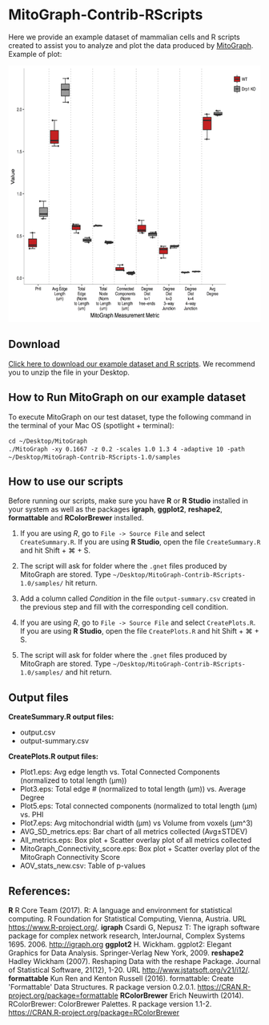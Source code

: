 # MitoGraph-Contrib-RScripts

Here we provide an example dataset of mammalian cells and R scripts created to assist you to analyze and plot the data produced by <a href="https://github.com/vianamp/MitoGraph">MitoGraph</a>. Example of plot:

<p align="center">
  <img src="doc/All_metrics.png" width="auto" height="512" title="All metrics">
</p>

## Download

<a href="https://github.com/Hill-Lab/MitoGraph-Contrib-RScripts/archive/v1.0.zip">Click here to download our example dataset and R scripts</a>. We recommend you to unzip the file in your Desktop.

## How to Run MitoGraph on our example dataset

To execute MitoGraph on our test dataset, type the following command in the terminal of your Mac OS (spotlight + terminal):

```
cd ~/Desktop/MitoGraph
./MitoGraph -xy 0.1667 -z 0.2 -scales 1.0 1.3 4 -adaptive 10 -path ~/Desktop/MitoGraph-Contrib-RScripts-1.0/samples
```

## How to use our scripts

Before running our scripts, make sure you have __R__ or __R Studio__ installed in your system as well as the packages __igraph__, __ggplot2__, __reshape2__, __formattable__ and __RColorBrewer__ installed.

1. If you are using _R_, go to `File -> Source File` and select `CreateSummary.R`. If you are using __R Studio__, open the file `CreateSummary.R` and hit Shift + ⌘ + S.

2. The script will ask for folder where the `.gnet` files produced by MitoGraph are stored. Type `~/Desktop/MitoGraph-Contrib-RScripts-1.0/samples/` hit return.

3. Add a column called _Condition_ in the file `output-summary.csv` created in the previous step and fill with the corresponding cell condition.

4. If you are using _R_, go to `File -> Source File` and select `CreatePlots.R`. If you are using __R Studio__, open the file `CreatePlots.R` and hit Shift + ⌘ + S.

5. The script will ask for folder where the `.gnet` files produced by MitoGraph are stored. Type `~/Desktop/MitoGraph-Contrib-RScripts-1.0/samples/` and hit return.

## Output files

__CreateSummary.R output files:__ 
* output.csv
* output-summary.csv

__CreatePlots.R output files:__
* Plot1.eps:
    Avg edge length vs. Total Connected Components (normalized to total length (µm))
* Plot3.eps: 
    Total edge # (normalized to total length (µm)) vs. Average Degree
* Plot5.eps: 
    Total connected components (normalized to total length (µm) vs. PHI
* Plot7.eps: 
    Avg mitochondrial width (µm) vs Volume from voxels (µm^3)
* AVG_SD_metrics.eps: 
    Bar chart of all metrics collected (Avg±STDEV)
* All_metrics.eps: 
    Box plot + Scatter overlay plot of all metrics collected 
* MitoGraph_Connectivity_score.eps: 
    Box plot + Scatter overlay plot of the MitoGraph Connectivity Score
* AOV_stats_new.csv: 
    Table of p-values 

## References: 
__R__
R Core Team (2017). R: A language and environment for statistical computing. R Foundation for
  Statistical Computing, Vienna, Austria. URL https://www.R-project.org/.
__igraph__
Csardi G, Nepusz T: The igraph software package for complex network research, InterJournal, Complex
  Systems 1695. 2006. http://igraph.org
__ggplot2__
H. Wickham. ggplot2: Elegant Graphics for Data Analysis. Springer-Verlag New York, 2009.
__reshape2__
Hadley Wickham (2007). Reshaping Data with the reshape Package. Journal of Statistical Software,
  21(12), 1-20. URL http://www.jstatsoft.org/v21/i12/.
__formattable__
Kun Ren and Kenton Russell (2016). formattable: Create 'Formattable' Data Structures. R package
  version 0.2.0.1. https://CRAN.R-project.org/package=formattable
__RColorBrewer__
Erich Neuwirth (2014). RColorBrewer: ColorBrewer Palettes. R package version 1.1-2.
  https://CRAN.R-project.org/package=RColorBrewer
